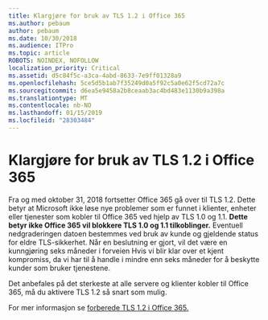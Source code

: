 ```yaml
---
title: Klargjøre for bruk av TLS 1.2 i Office 365
ms.author: pebaum
author: pebaum
ms.date: 10/30/2018
ms.audience: ITPro
ms.topic: article
ROBOTS: NOINDEX, NOFOLLOW
localization_priority: Critical
ms.assetid: d5c84f5c-a3ca-4abd-8633-7e9ff01328a9
ms.openlocfilehash: 5ce5d5b1ab7f35249d0a5f92c5a0e62f5cd72a7c
ms.sourcegitcommit: d6ea5e9458a2b8ceaab3ac4bd483e1130b9a398a
ms.translationtype: MT
ms.contentlocale: nb-NO
ms.lasthandoff: 01/15/2019
ms.locfileid: "28303484"
---
```

# <a name="prepare-for-use-of-tls-12-in-office-365"></a>Klargjøre for bruk av TLS 1.2 i Office 365

Fra og med oktober 31, 2018 fortsetter Office 365 gå over til TLS 1.2. Dette betyr at Microsoft ikke løse nye problemer som er funnet i klienter, enheter eller tjenester som kobler til Office 365 ved hjelp av TLS 1.0 og 1.1. **Dette betyr ikke Office 365 vil blokkere TLS 1.0 og 1.1 tilkoblinger.** Eventuell nedgraderingen datoen bestemmes ved bruk av kunde og gjeldende status for eldre TLS-sikkerhet. Når en beslutning er gjort, vil det være en kunngjøring seks måneder i forveien Hvis vi blir klar over et kjent kompromiss, da vi har til å handle i mindre enn seks måneder for å beskytte kunder som bruker tjenestene. 
  
Det anbefales på det sterkeste at alle servere og klienter kobler til Office 365, må du aktivere TLS 1.2 så snart som mulig.
  
For mer informasjon se [forberede TLS 1.2 i Office 365.](https://support.microsoft.com/help/4057306/preparing-for-tls-1-2-in-office-365)
  


